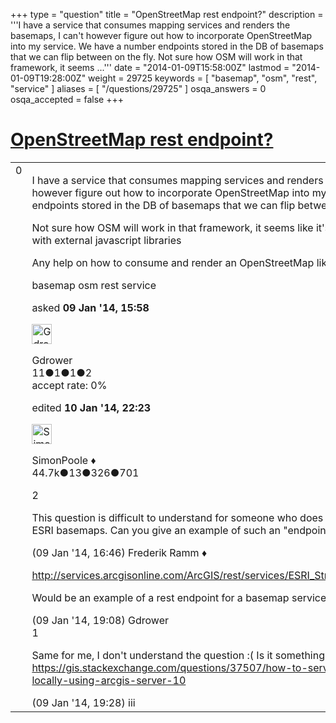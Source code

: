 +++
type = "question"
title = "OpenStreetMap rest endpoint?"
description = '''I have a service that consumes mapping services and renders the basemaps, I can&#x27;t however figure out how to incorporate OpenStreetMap into my service. We have a number endpoints stored in the DB of basemaps that we can flip between on the fly.  Not sure how OSM will work in that framework, it seems ...'''
date = "2014-01-09T15:58:00Z"
lastmod = "2014-01-09T19:28:00Z"
weight = 29725
keywords = [ "basemap", "osm", "rest", "service" ]
aliases = [ "/questions/29725" ]
osqa_answers = 0
osqa_accepted = false
+++

<div class="headNormal">

# [OpenStreetMap rest endpoint?](/questions/29725/openstreetmap-rest-endpoint)

</div>

<div id="main-body">

<div id="askform">

<table id="question-table" style="width:100%;">
<colgroup>
<col style="width: 50%" />
<col style="width: 50%" />
</colgroup>
<tbody>
<tr>
<td style="width: 30px; vertical-align: top"><div class="vote-buttons">
<span id="post-29725-upvote" class="ajax-command post-vote up" rel="nofollow" title="I like this post (click again to cancel)"> </span>
<div id="post-29725-score" class="post-score" title="current number of votes">
0
</div>
<span id="post-29725-downvote" class="ajax-command post-vote down" rel="nofollow" title="I dont like this post (click again to cancel)"> </span> <span id="favorite-mark" class="ajax-command favorite-mark" rel="nofollow" title="mark/unmark this question as favorite (click again to cancel)"> </span>
<div id="favorite-count" class="favorite-count">
&#10;</div>
</div></td>
<td><div id="item-right">
<div class="question-body">
<p>I have a service that consumes mapping services and renders the basemaps, I can't however figure out how to incorporate OpenStreetMap into my service. We have a number endpoints stored in the DB of basemaps that we can flip between on the fly.<br />
</p>
<p>Not sure how OSM will work in that framework, it seems like it's all done in config files or with external javascript libraries</p>
<p>Any help on how to consume and render an OpenStreetMap like I would an ESRI basemap?</p>
</div>
<div id="question-tags" class="tags-container tags">
<span class="post-tag tag-link-basemap" rel="tag" title="see questions tagged &#39;basemap&#39;">basemap</span> <span class="post-tag tag-link-osm" rel="tag" title="see questions tagged &#39;osm&#39;">osm</span> <span class="post-tag tag-link-rest" rel="tag" title="see questions tagged &#39;rest&#39;">rest</span> <span class="post-tag tag-link-service" rel="tag" title="see questions tagged &#39;service&#39;">service</span>
</div>
<div id="question-controls" class="post-controls">
&#10;</div>
<div class="post-update-info-container">
<div class="post-update-info post-update-info-user">
<p>asked <strong>09 Jan '14, 15:58</strong></p>
<img src="https://secure.gravatar.com/avatar/f211c8cc30b1aae2d45c2ecd88bb8cc9?s=32&amp;d=identicon&amp;r=g" class="gravatar" width="32" height="32" alt="Gdrower&#39;s gravatar image" />
<p><span>Gdrower</span><br />
<span class="score" title="11 reputation points">11</span><span title="1 badges"><span class="badge1">●</span><span class="badgecount">1</span></span><span title="1 badges"><span class="silver">●</span><span class="badgecount">1</span></span><span title="2 badges"><span class="bronze">●</span><span class="badgecount">2</span></span><br />
<span class="accept_rate" title="Rate of the user&#39;s accepted answers">accept rate:</span> <span title="Gdrower has no accepted answers">0%</span> </br></p>
</div>
<div class="post-update-info post-update-info-edited">
<p><span> edited <strong>10 Jan '14, 22:23</strong> </span></p>
<img src="https://secure.gravatar.com/avatar/ad2513d6f8e3d709d576ace900c12fa5?s=32&amp;d=identicon&amp;r=g" class="gravatar" width="32" height="32" alt="SimonPoole&#39;s gravatar image" />
<p><span>SimonPoole ♦</span><br />
<span class="score" title="44667 reputation points"><span>44.7k</span></span><span title="13 badges"><span class="badge1">●</span><span class="badgecount">13</span></span><span title="326 badges"><span class="silver">●</span><span class="badgecount">326</span></span><span title="701 badges"><span class="bronze">●</span><span class="badgecount">701</span></span></p>
</div>
</div>
<div id="comments-container-29725" class="comments-container">
<span id="29730"></span>
<div id="comment-29730" class="comment">
<div id="post-29730-score" class="comment-score">
2
</div>
<div class="comment-text">
<p>This question is difficult to understand for someone who does not know how you consume ESRI basemaps. Can you give an example of such an "endpoint" that you are looking for?</p>
</div>
<div id="comment-29730-info" class="comment-info">
<span class="comment-age">(09 Jan '14, 16:46)</span> <span class="comment-user userinfo">Frederik Ramm ♦</span>
</div>
</div>
<span id="29733"></span>
<div id="comment-29733" class="comment">
<div id="post-29733-score" class="comment-score">
&#10;</div>
<div class="comment-text">
<p><a href="http://services.arcgisonline.com/ArcGIS/rest/services/ESRI_StreetMap_World_2D/MapServer">http://services.arcgisonline.com/ArcGIS/rest/services/ESRI_StreetMap_World_2D/MapServer</a></p>
<p>Would be an example of a rest endpoint for a basemap service</p>
</div>
<div id="comment-29733-info" class="comment-info">
<span class="comment-age">(09 Jan '14, 19:08)</span> <span class="comment-user userinfo">Gdrower</span>
</div>
</div>
<span id="29734"></span>
<div id="comment-29734" class="comment">
<div id="post-29734-score" class="comment-score">
1
</div>
<div class="comment-text">
<p>Same for me, I don't understand the question :( Is it something like this?<br />
<a href="https://gis.stackexchange.com/questions/37507/how-to-serve-openstreetmap-tiles-locally-using-arcgis-server-10">https://gis.stackexchange.com/questions/37507/how-to-serve-openstreetmap-tiles-locally-using-arcgis-server-10</a></p>
</div>
<div id="comment-29734-info" class="comment-info">
<span class="comment-age">(09 Jan '14, 19:28)</span> <span class="comment-user userinfo">iii</span>
</div>
</div>
</div>
<div id="comment-tools-29725" class="comment-tools">
&#10;</div>
<div class="clear">
&#10;</div>
<div id="comment-29725-form-container" class="comment-form-container">
&#10;</div>
<div class="clear">
&#10;</div>
</div></td>
</tr>
</tbody>
</table>

</div>

</div>


